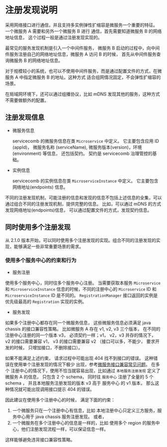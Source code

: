 # 注册发现说明

采用网络接口进行通信，并且支持多实例弹性扩缩容是微服务一个重要的特征。 一个微服务 A 需要和另外一个微服务 B 进行
通信，首先需要知道微服务 B 的网络地址信息， 这个过程一般是通过注册发现实现的。 

最常见的服务发现机制是引入一个中间件服务， 微服务 B 启动的过程中，向中间件服务注册自己的网络地址信息，微服务 A
访问 B 的时候， 首先从中间件服务查询微服务 B 的网络地址信息。

对于规模较小的系统，也可以不使用中间件服务，而是通过配置文件的方式，在微服务 A 中指定微服务 B 的地址。这种方式
适合组网情况固定，不会弹性扩缩容的场景。

在局域网环境下，还可以通过组播协议，比如 mDNS 发现其他的服务，这种方式不需要做额外的配置。

## 注册发现信息

* 微服务信息

  servicecomb 的微服务信息在类 `Microservice` 中定义。 它主要包含应用 ID (appId)， 微服务名称 (serviceName),
  微服务版本(version)，环境(environment) 等信息， 还包括契约。 契约是 servicecomb 治理管控的基础。 

* 实例信息

  servicecomb 的实例信息在类 `MicroserviceInstance` 中定义。 它主要包含网络地址(endpoints) 信息。

不同的注册发现机制，可能注册的信息和发现的信息不包括上述信息的全集，可以通过组合不同的注册发现机制，提供完整的信息。
比如，可以通过 mDNS 的方式发现网络地址(endpoints)信息， 可以通过配置文件的方式，发现契约信息。

## 同时使用多个注册发现

从 2.1.0 版本开始，可以同时使用多个注册发现的实现。组合不同的注册发现的实现，能够满足一些非常重要场景的需求。

### 使用多个服务中心的约束和行为

* 服务注册

使用多个服务中心，同时往多个服务中心注册。 当需要获取本服务 `Microservice` 和 `MicroserviceInstance`
信息的时候，不同的注册中心的 `Microservice` ID 和  `MicroserviceInstance` ID 是不同的。 
`RegistrationManager` 接口返回的实例是优先级最高的 `Registration` 实现的实例。

* 服务发现

如果多个注册中心都存在同一个微服务信息， 这些微服务信息必须满足 java chassis 的接口兼容性策略。 比如微服务
A 存在 v1, v2, v3 三个版本， 在不同的注册中心注册的同一个版本 v3， 必须契约一样；v1， v2，v3 并存的情况下，
v2 的接口需要兼容 v1， v3 的接口需要兼容 v2 （接口可以多，不能少， 要求开发的时候， 只增加接口，不删除接口）。

如果不能满足上述约束， 请求过程中可能出现 404 找不到接口的错误。 这种错误在使用单个注册发现的情况下极少
出现，参考[微服务接口兼容常见问题](../question-and-answer/interface-compatibility.md)。 在多个
注册中心的情况下，使用不恰当就容易出现，比如通过 `本地服务注册发现` 定义了微服务 A 的信息， 只包含 2 个
schema， 同时往 `服务中心` 注册了全量的 5 个 schema ， 并且本地服务注册发现的版本 v3 高于 服务中心
的 v1 版本， 那么这种情况就可能出现调用接口提示 404 的错误。 

因此建议在使用多个注册中心的时候， 满足下面的约束：

  1. 一个微服务只在一个注册中心有信息，比如 本地注册中心只定义三方服务，服务中心用于 java chassis 服务注册发现。 或者， 
  2. 一个微服务在多个注册中心的信息是一样的，比如 使用多个 region 的服务中心，他们注册发现流程一样，可以保证信息一样。

这样能够避免违背接口兼容性策略。 


